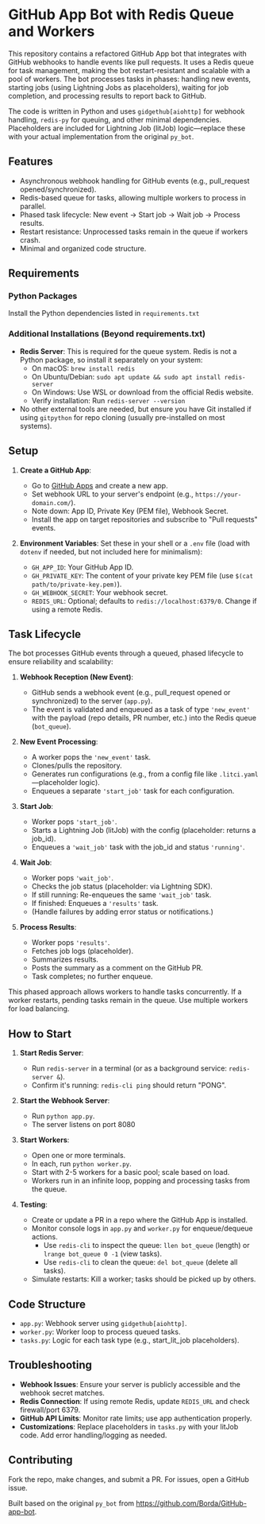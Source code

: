 # GitHub App Bot with Redis Queue and Workers

This repository contains a refactored GitHub App bot that integrates with GitHub webhooks to handle events like pull requests.
It uses a Redis queue for task management, making the bot restart-resistant and scalable with a pool of workers.
The bot processes tasks in phases: handling new events, starting jobs (using Lightning Jobs as placeholders), waiting for job completion, and processing results to report back to GitHub.

The code is written in Python and uses `gidgethub[aiohttp]` for webhook handling, `redis-py` for queuing, and other minimal dependencies.
Placeholders are included for Lightning Job (litJob) logic—replace these with your actual implementation from the original `py_bot`.

## Features

- Asynchronous webhook handling for GitHub events (e.g., pull_request opened/synchronized).
- Redis-based queue for tasks, allowing multiple workers to process in parallel.
- Phased task lifecycle: New event → Start job → Wait job → Process results.
- Restart resistance: Unprocessed tasks remain in the queue if workers crash.
- Minimal and organized code structure.

## Requirements

### Python Packages

Install the Python dependencies listed in `requirements.txt`

### Additional Installations (Beyond requirements.txt)

- **Redis Server**: This is required for the queue system. Redis is not a Python package, so install it separately on your system:
  - On macOS: `brew install redis`
  - On Ubuntu/Debian: `sudo apt update && sudo apt install redis-server`
  - On Windows: Use WSL or download from the official Redis website.
  - Verify installation: Run `redis-server --version`
- No other external tools are needed, but ensure you have Git installed if using `gitpython` for repo cloning (usually pre-installed on most systems).

## Setup

1. **Create a GitHub App**:

   - Go to [GitHub Apps](https://github.com/settings/apps) and create a new app.
   - Set webhook URL to your server's endpoint (e.g., `https://your-domain.com/`).
   - Note down: App ID, Private Key (PEM file), Webhook Secret.
   - Install the app on target repositories and subscribe to "Pull requests" events.

2. **Environment Variables**:
   Set these in your shell or a `.env` file (load with `dotenv` if needed, but not included here for minimalism):

   - `GH_APP_ID`: Your GitHub App ID.
   - `GH_PRIVATE_KEY`: The content of your private key PEM file (use `$(cat path/to/private-key.pem)`).
   - `GH_WEBHOOK_SECRET`: Your webhook secret.
   - `REDIS_URL`: Optional; defaults to `redis://localhost:6379/0`. Change if using a remote Redis.

## Task Lifecycle

The bot processes GitHub events through a queued, phased lifecycle to ensure reliability and scalability:

1. **Webhook Reception (New Event)**:

   - GitHub sends a webhook event (e.g., pull_request opened or synchronized) to the server (`app.py`).
   - The event is validated and enqueued as a task of type `'new_event'` with the payload (repo details, PR number, etc.) into the Redis queue (`bot_queue`).

2. **New Event Processing**:

   - A worker pops the `'new_event'` task.
   - Clones/pulls the repository.
   - Generates run configurations (e.g., from a config file like `.litci.yaml`—placeholder logic).
   - Enqueues a separate `'start_job'` task for each configuration.

3. **Start Job**:

   - Worker pops `'start_job'`.
   - Starts a Lightning Job (litJob) with the config (placeholder: returns a job_id).
   - Enqueues a `'wait_job'` task with the job_id and status `'running'`.

4. **Wait Job**:

   - Worker pops `'wait_job'`.
   - Checks the job status (placeholder: via Lightning SDK).
   - If still running: Re-enqueues the same `'wait_job'` task.
   - If finished: Enqueues a `'results'` task.
   - (Handle failures by adding error status or notifications.)

5. **Process Results**:

   - Worker pops `'results'`.
   - Fetches job logs (placeholder).
   - Summarizes results.
   - Posts the summary as a comment on the GitHub PR.
   - Task completes; no further enqueue.

This phased approach allows workers to handle tasks concurrently. If a worker restarts, pending tasks remain in the queue. Use multiple workers for load balancing.

## How to Start

1. **Start Redis Server**:

   - Run `redis-server` in a terminal (or as a background service: `redis-server &`).
   - Confirm it's running: `redis-cli ping` should return "PONG".

2. **Start the Webhook Server**:

   - Run `python app.py`.
   - The server listens on port 8080

3. **Start Workers**:

   - Open one or more terminals.
   - In each, run `python worker.py`.
   - Start with 2-5 workers for a basic pool; scale based on load.
   - Workers run in an infinite loop, popping and processing tasks from the queue.

4. **Testing**:

   - Create or update a PR in a repo where the GitHub App is installed.
   - Monitor console logs in `app.py` and `worker.py` for enqueue/dequeue actions.
     - Use `redis-cli` to inspect the queue: `llen bot_queue` (length) or `lrange bot_queue 0 -1` (view tasks).
     - Use `redis-cli` to clean the queue: `del bot_queue` (delete all tasks).
   - Simulate restarts: Kill a worker; tasks should be picked up by others.

## Code Structure

- `app.py`: Webhook server using `gidgethub[aiohttp]`.
- `worker.py`: Worker loop to process queued tasks.
- `tasks.py`: Logic for each task type (e.g., start_lit_job placeholders).

## Troubleshooting

- **Webhook Issues**: Ensure your server is publicly accessible and the webhook secret matches.
- **Redis Connection**: If using remote Redis, update `REDIS_URL` and check firewall/port 6379.
- **GitHub API Limits**: Monitor rate limits; use app authentication properly.
- **Customizations**: Replace placeholders in `tasks.py` with your litJob code. Add error handling/logging as needed.

## Contributing

Fork the repo, make changes, and submit a PR. For issues, open a GitHub issue.

Built based on the original `py_bot` from https://github.com/Borda/GitHub-app-bot.
